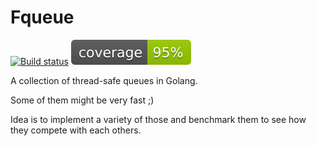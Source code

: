 # Fqueue

[![Build status](https://github.com/lion24/fqueue/actions/workflows/main.yml/badge.svg?branch=main)](https://github.com/lion24/fqueue/actions/workflows/main.yml) ![coverage](https://raw.githubusercontent.com/lion24/fqueue/badges/.badges/main/coverage.svg)

A collection of thread-safe queues in Golang.

Some of them might be very fast ;)

Idea is to implement a variety of those and benchmark them to see how they
compete with each others.
